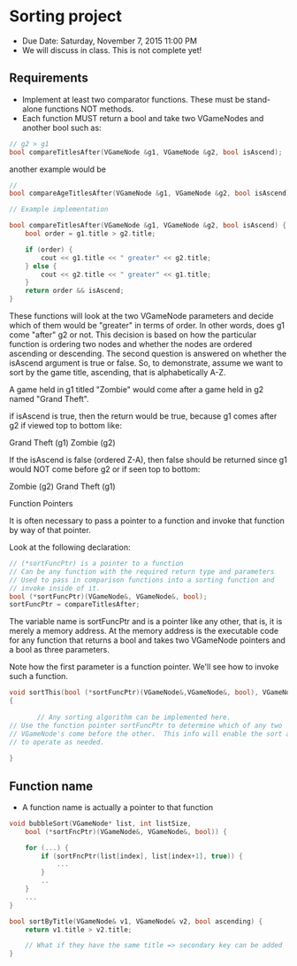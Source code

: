# Sorting project
- Due Date: Saturday, November 7, 2015 11:00 PM
- We will discuss in class.  This is not complete yet!


## Requirements
- Implement at least two comparator functions. These must be stand-alone functions NOT methods.
- Each function MUST return a bool and take two VGameNodes and another bool such as:

```cpp
// g2 > g1
bool compareTitlesAfter(VGameNode &g1, VGameNode &g2, bool isAscend);
```

another example would be

```cpp
//
bool compareAgeTitlesAfter(VGameNode &g1, VGameNode &g2, bool isAscend).
```

```cpp
// Example implementation

bool compareTitlesAfter(VGameNode &g1, VGameNode &g2, bool isAscend) {
    bool order = g1.title > g2.title;

    if (order) {
        cout << g1.title << " greater" << g2.title;
    } else {
        cout << g2.title << " greater" << g1.title;
    }
    return order && isAscend;
}
```



These functions will look at the two VGameNode parameters and decide which of them would be "greater" in terms of order.
In other words, does g1 come "after" g2 or not.  This decision is based on how the particular function is ordering two nodes and whether the nodes are ordered ascending or descending.  The second question is answered on whether the isAscend argument is true or false.  So, to demonstrate, assume we want to sort by the game title, ascending, that is alphabetically A-Z.

A game held in g1 titled "Zombie" would come after a game held in g2 named "Grand Theft".

if isAscend is true, then the return would be true, because g1 comes after g2 if viewed top to bottom like:

Grand Theft (g1)
Zombie (g2)

If the isAscend is false (ordered Z-A), then false should be returned since g1 would NOT come before g2 or if seen top to bottom:

Zombie (g2)
Grand Theft (g1)

 

Function Pointers

It is often necessary to pass a pointer to a function and invoke that function by way of that pointer.

Look at the following declaration:

```cpp
// (*sortFuncPtr) is a pointer to a function
// Can be any function with the required return type and parameters
// Used to pass in comparison functions into a sorting function and
// invoke inside of it.
bool (*sortFuncPtr)(VGameNode&, VGameNode&, bool);
sortFuncPtr = compareTitlesAfter;
```


The variable name is sortFuncPtr and is a pointer like any other, that is, it is merely a memory address.  At the memory address is the executable code for any function that returns a bool and takes two VGameNode pointers and a bool as three parameters.

 

Note how the first parameter is a function pointer.  We'll see how to invoke such a function.

```cpp
void sortThis(bool (*sortFuncPtr)(VGameNode&,VGameNode&, bool), VGameNode* nodes, int leng)
{
      
       // Any sorting algorithm can be implemented here.
// Use the function pointer sortFuncPtr to determine which of any two
// VGameNode's come before the other.  This info will enable the sort algorithm
// to operate as needed.
 
}
```

## Function name

- A function name is actually a pointer to that function

```cpp
void bubbleSort(VGameNode* list, int listSize,
    bool (*sortFncPtr)(VGameNode&, VGameNode&, bool)) {

    for (...) {
        if (sortFncPtr(list[index], list[index+1], true)) {
            ...
        }
        ..
    }
    ...
}

bool sortByTitle(VGameNode& v1, VGameNode& v2, bool ascending) {
    return v1.title > v2.title;

    // What if they have the same title => secondary key can be added
}
```


